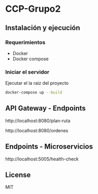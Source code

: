 # CCP-Grupo2

## Instalación y ejecución

### Requerimientos 
- Docker
- Docker compose

### Iniciar el servidor
Ejecutar el la raiz del proyecto
```sh
docker-compose up --build
```

## API Gateway - Endpoints

http://localhost:8080/plan-ruta

http://localhost:8080/ordenes

## Endpoints - Microservicios

http://localhost:5005/health-check

## License

MIT
